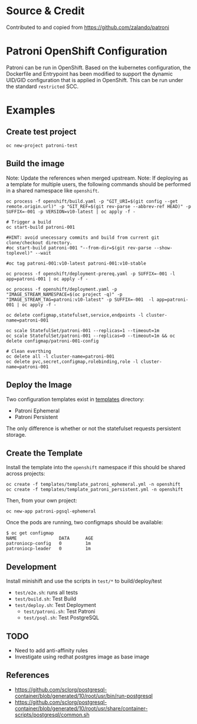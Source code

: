 # Source & Credit
Contributed to and copied from https://github.com/zalando/patroni

# Patroni OpenShift Configuration
Patroni can be run in OpenShift. Based on the kubernetes configuration, the Dockerfile and Entrypoint has been modified to support the dynamic UID/GID configuration that is applied in OpenShift. This can be run under the standard `restricted` SCC. 

# Examples

## Create test project

```
oc new-project patroni-test
```

## Build the image

Note: Update the references when merged upstream. 
Note: If deploying as a template for multiple users, the following commands should be performed in a shared namespace like `openshift`. 

```
oc process -f openshift/build.yaml -p "GIT_URI=$(git config --get remote.origin.url)" -p "GIT_REF=$(git rev-parse --abbrev-ref HEAD)" -p SUFFIX=-001 -p VERSION=v10-latest | oc apply -f -

# Trigger a build
oc start-build patroni-001

#HINT: avoid unecessary commits and build from current git clone/checkout directory.
#oc start-build patroni-001 "--from-dir=$(git rev-parse --show-toplevel)" --wait

#oc tag patroni-001:v10-latest patroni-001:v10-stable

oc process -f openshift/deployment-prereq.yaml -p SUFFIX=-001 -l app=patroni-001 | oc apply -f -

oc process -f openshift/deployment.yaml -p "IMAGE_STREAM_NAMESPACE=$(oc project -q)" -p "IMAGE_STREAM_TAG=patroni:v10-latest" -p SUFFIX=-001  -l app=patroni-001 | oc apply -f -

oc delete configmap,statefulset,service,endpoints -l cluster-name=patroni-001

oc scale StatefulSet/patroni-001 --replicas=1 --timeout=1m
oc scale StatefulSet/patroni-001 --replicas=0 --timeout=1m && oc delete configmap/patroni-001-config

# Clean everthing
oc delete all -l cluster-name=patroni-001
oc delete pvc,secret,configmap,rolebinding,role -l cluster-name=patroni-001

```

## Deploy the Image 
Two configuration templates exist in [templates](templates) directory: 
- Patroni Ephemeral
- Patroni Persistent

The only difference is whether or not the statefulset requests persistent storage. 

## Create the Template
Install the template into the `openshift` namespace if this should be shared across projects: 

```
oc create -f templates/template_patroni_ephemeral.yml -n openshift
oc create -f templates/template_patroni_persistent.yml -n openshift

```

Then, from your own project: 

```
oc new-app patroni-pgsql-ephemeral
```

Once the pods are running, two configmaps should be available: 

```
$ oc get configmap
NAME                DATA      AGE
patroniocp-config   0         1m
patroniocp-leader   0         1m
```

## Development
Install minishift and use the scripts in `test/*` to build/deploy/test

- `test/e2e.sh`: runs all tests
- `test/build.sh`: Test Build
- `test/deploy.sh`: Test Deployment
   - `test/patroni.sh`: Test Patroni
   - `test/psql.sh`: Test PostgreSQL
## TODO
- Need to add anti-affinity rules
- Investigate using redhat postgres image as base image

## References
- https://github.com/sclorg/postgresql-container/blob/generated/10/root/usr/bin/run-postgresql
- https://github.com/sclorg/postgresql-container/blob/generated/10/root/usr/share/container-scripts/postgresql/common.sh
